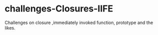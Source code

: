 # challenges-Closures-IIFE
Challenges on closure ,immediately invoked function, prototype and the likes.
